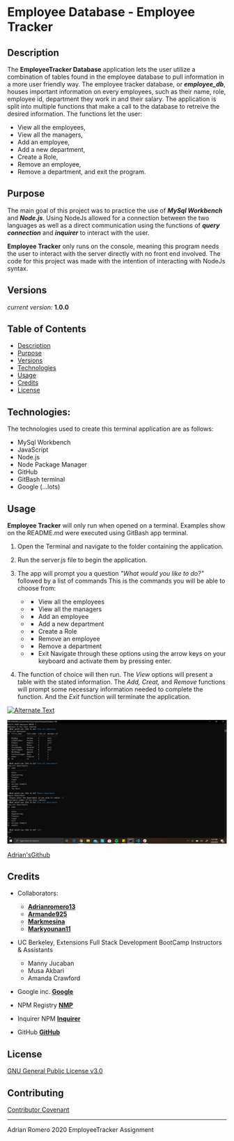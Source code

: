 # Employee Database - Employee Tracker

## Description

The **EmployeeTracker Database** application lets the user utilize a combination of tables found in the employee database to pull information in a more user friendly way. The employee tracker database, or ***employee_db***, houses important information on every employees, such as their name, role, employee id, department they work in and their salary. The application is split into multiple functions that make a call to the database to retreive the desired information. The functions let the user:
-   View all the employees,
-   View all the managers,
-   Add an employee,
-   Add a new department,
-   Create a Role,
-   Remove an employee,
-   Remove a department,
and exit the program.

## Purpose

The main goal of this project was to practice the use of ***MySql Workbench*** and ***Node.js***. Using NodeJs allowed for a connection between the two languages as well as a direct communication using the functions of ***query connection*** and ***inquirer*** to interact with the user.

**Employee Tracker** only runs on the console, meaning this program needs the user to interact with the server directly with no front end involved.
The code for this project was made with the intention of interacting with NodeJs syntax.

## Versions

_current version:_ **1.0.0**


## Table of Contents

* [Description](#description)
* [Purpose](#purpose)
* [Versions](#versions)
* [Technologies](#technologies)
* [Usage](#usage)
* [Credits](#credits)
* [License](#license)


## Technologies:

The technologies used to create this terminal application are as follows:
- MySql Workbench
- JavaScript
- Node.js
- Node Package Manager
- GitHub
- GitBash terminal
- Google (...lots)

## Usage 

**Employee Tracker** will only run when opened on a terminal.
Examples show on the README.md were executed using GitBash app terminal.

1. Open the Terminal and navigate to the folder containing the application.

2. Run the server.js file to begin the application.

3. The app will prompt you a question _"What would you like to do?"_ followed by a list of commands
    This is the commands you will be able to choose from:
   -   * View all the employees
   -   * View all the managers
   -   * Add an employee
   -   * Add a new department
   -   * Create a Role
   -   * Remove an employee
   -   * Remove a department
   -   * Exit
    Navigate through these options using the arrow keys on your keyboard and activate them by pressing enter.

4. The function of choice will then run. The _View_ options will present a table with the stated information. The _Add, Creat,_ and _Remove_ functions will prompt some necessary information needed to complete the function. And the _Exit_ function will terminate the application.


<!-- Left off right here -->
[![Alternate Text]({image-url})]({video-url} "Link Title")



[![EmployeeTrackerDemo](./assets/DemoImage.png)](./assets/AppDemoPic.gif "EmployeeTracker Demo")


[Adrian'sGithub](https://github.com/adrianromero13)




## Credits

* Collaborators:    
    - **[Adrianromero13](http://github.com/adrianromero13)**
    - **[Armande925](http://github.com/armande925)**
    - **[Markmesina](https://github.com/markmesina)**
    - **[Markyounan11](https://github.com/markyounan11)**

* UC Berkeley, Extensions Full Stack Development BootCamp Instructors & Assistants
    - Manny Jucaban
    - Musa Akbari
    - Amanda Crawford

* Google inc.           **[Google](https://www.google.com)**
* NPM Registry          **[NMP](https://docs.npmjs.com/)**
* Inquirer NPM          **[Inquirer](https://www.npmjs.com/package/inquirer)**
* GitHub                **[GitHub](https://github.com/)**
    
    



## License

[GNU General Public License v3.0](./LICENSE.txt)




## Contributing


[Contributor Covenant](https://www.contributor-covenant.org/)


---
Adrian Romero 2020 EmployeeTracker Assignment

